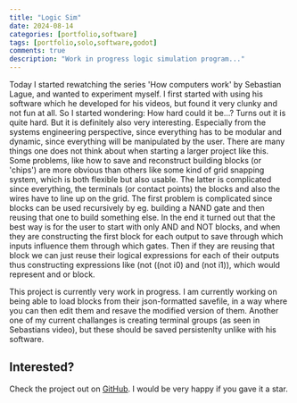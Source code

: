 ```yaml
---
title: "Logic Sim"
date: 2024-08-14
categories: [portfolio,software]
tags: [portfolio,solo,software,godot]
comments: true
description: "Work in progress logic simulation program..."
---
```

Today I started rewatching the series 'How computers work' by Sebastian Lague, and wanted to experiment myself. I first started with using his software which he developed for his videos, but found it very clunky and not fun at all. So I started wondering: How hard could it be...? Turns out it is quite hard. But it is definitely also very interesting. Especially from the systems engineering perspective, since everything has to be modular and dynamic, since everything will be manipulated by the user. There are many things one does not think about when starting a larger project like this. Some problems, like how to save and reconstruct building blocks (or 'chips') are more obvious than others like some kind of grid snapping system, which is both flexible but also usable. The latter is complicated since everything, the terminals (or contact points) the blocks and also the wires have to line up on the grid. The first problem is complicated since blocks can be used recursively by eg. building a NAND gate and then reusing that one to build something else. In the end it turned out that the best way is for the user to start with only AND and NOT blocks, and when they are constructing the first block for each output to save through which inputs influence them through which gates. Then if they are reusing that block we can just reuse their logical expressions for each of their outputs thus constructing expressions like (not ((not i0) and (not i1)), which would represent and or block.

This project is currently very work in progress. I am currently working on being able to load blocks from their json-formatted savefile, in a way where you can then edit them and resave the modified version of them. Another one of my current challanges is creating terminal groups (as seen in Sebastians video), but these should be saved persistenlty unlike with his software. 

## Interested?
Check the project out on [GitHub](https://github.com/gro-david/logic-sim). I would be very happy if you gave it a star.
